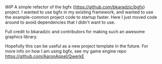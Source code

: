 *WIP*
A simple refactor of the bgfx (https://github.com/bkaradzic/bgfx) project.
I wanted to use bgfx in my existing framework, and wanted to use the example-common project code to startup faster.
Here I just moved code around to avoid dependencies that I didn't want to use.

Full credit to bkaradzic and contributors for making such an awesome graphics library.

Hopefully this can be useful as a new project template in the future.
For more info on how I am using bgfx, see my game engine repo https://github.com/AaronAppel/QwerkE
